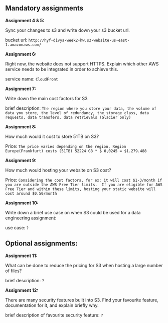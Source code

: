 ## Mandatory assignments

**Assignment 4 & 5:**

Sync your changes to s3 and write down your s3 bucket url.

bucket url: `http://hyf-divya-week2-hw.s3-website-us-east-1.amazonaws.com/`

**Assignment 6:**

Right now, the website does not support HTTPS. Explain which other AWS service needs to be integrated in order to achieve this.

service name: `CloudFront`

**Assignment 7:**

Write down the main cost factors for S3

brief description: `The region where you store your data, the volume of data you store, the level of redundancy, the storage class, data requests, data transfers, data retrievals (Glacier only)`

**Assignment 8:**

How much would it cost to store 51TB on S3? 

Price: `The price varies depending on the region, Region Europe(Frankfurt) costs (51TB) 52224 GB * $ 0,0245 = $1.279.488`

**Assignment 9:**

How much would hosting your website on S3 cost?

Price: `Considering the cost factors, for ex: it will cost $1-3/month if you are outside the AWS Free Tier limits.  If you are eligible for AWS Free Tier and within these limits, hosting your static website will cost around $0.50/month`

**Assignment 10:**

Write down a brief use case on when S3 could be used for a data engineering assignment:

use case: `?`

## Optional assignments:

**Assignment 11:**

What can be done to reduce the pricing for S3 when hosting a large number of files?

brief description: `?`

**Assignment 12:**

There are many security features built into S3. Find your favourite feature, documentation for it, and explain briefly why.

brief description of favourite security feature: `?`

